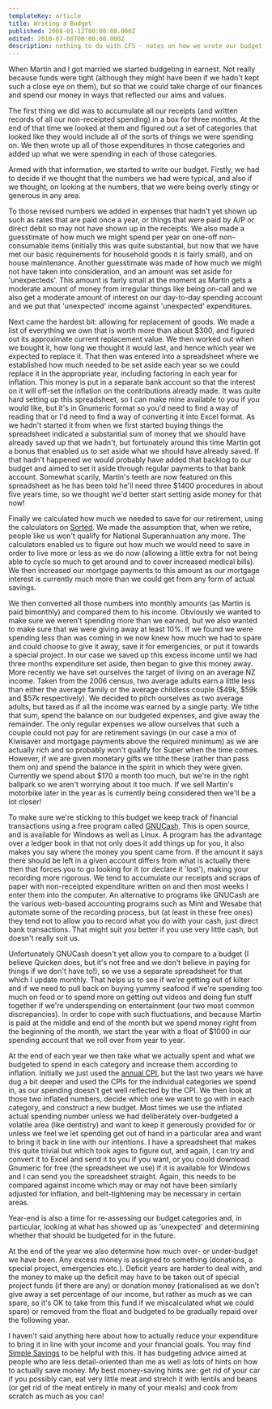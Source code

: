 ```yaml
---
templateKey: article
title: Writing a Budget
published: 2008-01-12T00:00:00.000Z
edited: 2010-07-08T00:00:00.000Z
description: nothing to do with CFS - notes on how we wrote our budget in answer to a friend's question
---
```

When Martin and I got married we started budgeting in earnest. Not really because funds were tight (although they might have been if we hadn't kept such a close eye on them), but so that we could take charge of our finances and spend our money in ways that reflected our aims and values.

The first thing we did was to accumulate all our receipts (and written records of all our non-receipted spending) in a box for three months. At the end of that time we looked at them and figured out a set of categories that looked like they would include all of the sorts of things we were spending on. We then wrote up all of those expenditures in those categories and added up what we were spending in each of those categories.

Armed with that information, we started to write our budget. Firstly, we had to decide if we thought that the numbers we had were typical, and also if we thought, on looking at the numbers, that we were being overly stingy or generous in any area.

To those revised numbers we added in expenses that hadn't yet shown up such as rates that are paid once a year, or things that were paid by A/P or direct debit so may not have shown up in the receipts. We also made a guesstimate of how much we might spend per year on one-off non-consumable items (initially this was quite substantial, but now that we have met our basic requirements for household goods it is fairly small), and on house maintenance. Another guesstimate was made of how much we might not have taken into consideration, and an amount was set aside for 'unexpecteds'. This amount is fairly small at the moment as Martin gets a moderate amount of money from irregular things like being on-call and we also get a moderate amount of interest on our day-to-day spending account and we put that 'unexpected' income against 'unexpected' expenditures.

Next came the hardest bit: allowing for replacement of goods. We made a list of everything we own that is worth more than about $300, and figured out its approximate current replacement value. We then worked out when we bought it, how long we thought it would last, and hence which year we expected to replace it. That then was entered into a spreadsheet where we established how much needed to be set aside each year so we could replace it in the appropriate year, including factoring in each year for inflation. This money is put in a separate bank account so that the interest on it will off-set the inflation on the contributions already made. It was quite hard setting up this spreadsheet, so I can make mine available to you if you would like, but it's in Gnumeric format so you'd need to find a way of reading that or I'd need to find a way of converting it into Excel format. As we hadn't started it from when we first started buying things the spreadsheet indicated a substantial sum of money that we should have already saved up that we hadn't, but fortunately around this time Martin got a bonus that enabled us to set aside what we should have already saved. If that hadn't happened we would probably have added that backlog to our budget and aimed to set it aside through regular payments to that bank account. Somewhat scarily, Martin's teeth are now featured on this spreadsheet as he has been told he'll need three $1400 procedures in about five years time, so we thought we'd better start setting aside money for that now!

Finally we calculated how much we needed to save for our retirement, using the calculators on 
[Sorted](http://www.sorted.co.nz/). We made the assumption that, when we retire, people like us won't qualify for National Superannuation any more. The calculators enabled us to figure out how much we would need to save in order to live more or less as we do now (allowing a little extra for not being able to cycle so much to get around and to cover increased medical bills). We then increased our mortgage payments to this amount as our mortgage interest is currently much more than we could get from any form of actual savings.

We then converted all those numbers into monthly amounts (as Martin is paid bimonthly) and compared them to his income. Obviously we wanted to make sure we weren't spending more than we earned, but we also wanted to make sure that we were giving away at least 10%. If we found we were spending less than was coming in we now knew how much we had to spare and could choose to give it away, save it for emergencies, or put it towards a special project. In our case we saved up this excess income until we had three months expenditure set aside, then began to give this money away. More recently we have set ourselves the target of living on an average NZ income. Taken from the 2006 census, two average adults earn a little less than either the average family or the average childless couple ($49k, $59k and $57k respectively). We decided to pitch ourselves as two average adults, but taxed as if all the income was earned by a single party. We tithe that sum, spend the balance on our budgeted expenses, and give away the remainder. The only regular expenses we allow ourselves that such a couple could not pay for are retirement savings (in our case a mix of Kiwisaver and mortgage payments above the required minimum) as we are actually rich and so probably won't qualify for Super when the time comes. However, if we are given monetary gifts we tithe these (rather than pass them on) and spend the balance in the spirit in which they were given. Currently we spend about $170 a month too much, but we're in the right ballpark so we aren't worrying about it too much. If we sell Martin's motorbike later in the year as is currently being considered then we'll be a lot closer!

To make sure we're sticking to this budget we keep track of financial transactions using a free program called [GNUCash](http://www.gnucash.org/). This is open source, and is available for Windows as well as Linux. A program has the advantage over a ledger book in that not only does it add things up for you, it also makes you say where the money you spent came from. If the amount it says there should be left in a given account differs from what is actually there then that forces you to go looking for it (or declare it 'lost'), making your recording more rigorous. We tend to accumulate our receipts and scraps of paper with non-receipted expenditure written on and then most weeks I enter them into the computer. An alternative to programs like GNUCash are the various web-based accounting programs such as Mint and Wesabe that automate some of the recording process, but (at least in these free ones) they tend not to allow you to record what you do with your cash, just direct bank transactions. That might suit you better if you use very little cash, but doesn't really suit us.

Unfortunately GNUCash doesn't yet allow you to compare to a budget (I believe Quicken does, but it's not free and we don't believe in paying for things if we don't have to!), so we use a separate spreadsheet for that which I update monthly. That helps us to see if we're getting out of kilter and if we need to pull back on buying yummy seafood if we're spending too much on food or to spend more on getting out videos and doing fun stuff together if we're underspending on entertainment (our two most common discrepancies). In order to cope with such fluctuations, and because Martin is paid at the middle and end of the month but we spend money right from the beginning of the month, we start the year with a float of $1000 in our spending account that we roll over from year to year.

At the end of each year we then take what we actually spent and what we budgeted to spend in each category and increase them according to inflation. Initially we just used the 
[annual CPI](http://www.stats.govt.nz/methods_and_services/information-releases/consumers-price-index.aspx), but the last two years we have dug a bit deeper and used the CPIs for the individual categories we spend in, as our spending doesn't get well reflected by the CPI. We then look at those two inflated numbers, decide which one we want to go with in each category, and construct a new budget. Most times we use the inflated actual spending number unless we had deliberately over-budgeted a volatile area (like dentistry) and want to keep it generously provided for or unless we feel we let spending get out of hand in a particular area and want to bring it back in line with our intentions. I have a spreadsheet that makes this quite trivial but which took ages to figure out, and again, I can try and convert it to Excel and send it to you if you want, or you could download Gnumeric for free (the spreadsheet we use) if it is available for Windows and I can send you the spreadsheet straight. Again, this needs to be compared against income which may or may not have been similarly adjusted for inflation, and belt-tightening may be necessary in certain areas.

Year-end is also a time for re-assessing our budget categories and, in particular, looking at what has showed up as 'unexpected' and determining whether that should be budgeted for in the future.

At the end of the year we also determine how much over- or under-budget we have been. Any excess money is assigned to something (donations, a special project, emergencies etc.). Deficit years are harder to deal with, and the money to make up the deficit may have to be taken out of special project funds (if there are any) or donation money (rationalised as we don't give away a set percentage of our income, but rather as much as we can spare, so it's OK to take from this fund if we miscalculated what we could spare) or removed from the float and budgeted to be gradually repaid over the following year.

I haven't said anything here about how to actually reduce your expenditure to bring it in line with your income and your financial goals. You may find [Simple Savings](http://www.simplesavings.co.nz/) to be helpful with this. It has budgeting advice aimed at people who are less detail-oriented than me as well as lots of hints on how to actually save money. My best money-saving hints are: get rid of your car if you possibly can, eat very little meat and stretch it with lentils and beans (or get rid of the meat entirely in many of your meals) and cook from scratch as much as you can!